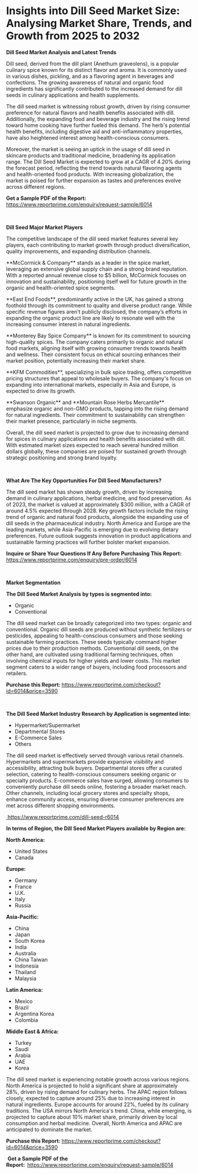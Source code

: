 <p><h1>Insights into Dill Seed Market Size: Analysing Market Share, Trends, and Growth from 2025 to 2032</h1></p><p><strong>Dill Seed Market Analysis and Latest Trends</strong></p>
<p><p>Dill seed, derived from the dill plant (Anethum graveolens), is a popular culinary spice known for its distinct flavor and aroma. It is commonly used in various dishes, pickling, and as a flavoring agent in beverages and confections. The growing awareness of natural and organic food ingredients has significantly contributed to the increased demand for dill seeds in culinary applications and health supplements.</p><p>The dill seed market is witnessing robust growth, driven by rising consumer preference for natural flavors and health benefits associated with dill. Additionally, the expanding food and beverage industry and the rising trend toward home cooking have further fueled this demand. The herb's potential health benefits, including digestive aid and anti-inflammatory properties, have also heightened interest among health-conscious consumers.</p><p>Moreover, the market is seeing an uptick in the usage of dill seed in skincare products and traditional medicine, broadening its application range. The Dill Seed Market is expected to grow at a CAGR of 4.20% during the forecast period, reflecting the trend towards natural flavoring agents and health-oriented food products. With increasing globalization, the market is poised for further expansion as tastes and preferences evolve across different regions.</p></p>
<p><strong>Get a Sample PDF of the Report:&nbsp;</strong> <a href="https://www.reportprime.com/enquiry/request-sample/6014?utm_campaign=4437&utm_medium=2&utm_source=Github&utm_content=ia&utm_term=14052025&utm_id=dill-seed">https://www.reportprime.com/enquiry/request-sample/6014</a></p>
<p>&nbsp;</p>
<p><strong>Dill Seed Major Market Players</strong></p>
<p><p>The competitive landscape of the dill seed market features several key players, each contributing to market growth through product diversification, quality improvements, and expanding distribution channels.</p><p>**McCormick & Company** stands as a leader in the spice market, leveraging an extensive global supply chain and a strong brand reputation. With a reported annual revenue close to $5 billion, McCormick focuses on innovation and sustainability, positioning itself well for future growth in the organic and health-oriented spice segments.</p><p>**East End Foods**, predominantly active in the UK, has gained a strong foothold through its commitment to quality and diverse product range. While specific revenue figures aren't publicly disclosed, the company’s efforts in expanding the organic product line are likely to resonate well with the increasing consumer interest in natural ingredients.</p><p>**Monterey Bay Spice Company** is known for its commitment to sourcing high-quality spices. The company caters primarily to organic and natural food markets, aligning itself with growing consumer trends towards health and wellness. Their consistent focus on ethical sourcing enhances their market position, potentially increasing their market share.</p><p>**KFM Commodities**, specializing in bulk spice trading, offers competitive pricing structures that appeal to wholesale buyers. The company's focus on expanding into international markets, especially in Asia and Europe, is expected to drive its growth.</p><p>**Swanson Organic** and **Mountain Rose Herbs Mercantile** emphasize organic and non-GMO products, tapping into the rising demand for natural ingredients. Their commitment to sustainability can strengthen their market presence, particularly in niche segments.</p><p>Overall, the dill seed market is projected to grow due to increasing demand for spices in culinary applications and health benefits associated with dill. With estimated market sizes expected to reach several hundred million dollars globally, these companies are poised for sustained growth through strategic positioning and strong brand loyalty.</p></p>
<p>&nbsp;</p>
<p><strong>What Are The Key Opportunities For Dill Seed Manufacturers?</strong></p>
<p><p>The dill seed market has shown steady growth, driven by increasing demand in culinary applications, herbal medicine, and food preservation. As of 2023, the market is valued at approximately $300 million, with a CAGR of around 4.5% expected through 2028. Key growth factors include the rising trend of organic and natural food products, alongside the expanding use of dill seeds in the pharmaceutical industry. North America and Europe are the leading markets, while Asia-Pacific is emerging due to evolving dietary preferences. Future outlook suggests innovation in product applications and sustainable farming practices will further bolster market expansion.</p></p>
<p><strong>Inquire or Share Your Questions If Any Before Purchasing This Report:</strong> <a href="https://www.reportprime.com/enquiry/pre-order/6014?utm_campaign=4437&utm_medium=2&utm_source=Github&utm_content=ia&utm_term=14052025&utm_id=dill-seed">https://www.reportprime.com/enquiry/pre-order/6014</a></p>
<p>&nbsp;</p>
<p><strong>Market Segmentation</strong></p>
<p><strong>The Dill Seed Market Analysis by types is segmented into:</strong></p>
<p><ul><li>Organic</li><li>Conventional</li></ul></p>
<p><p>The dill seed market can be broadly categorized into two types: organic and conventional. Organic dill seeds are produced without synthetic fertilizers or pesticides, appealing to health-conscious consumers and those seeking sustainable farming practices. These seeds typically command higher prices due to their production methods. Conventional dill seeds, on the other hand, are cultivated using traditional farming techniques, often involving chemical inputs for higher yields and lower costs. This market segment caters to a wider range of buyers, including food processors and retailers.</p></p>
<p><strong>Purchase this Report:&nbsp;</strong><a href="https://www.reportprime.com/checkout?id=6014&price=3590&utm_campaign=4437&utm_medium=2&utm_source=Github&utm_content=ia&utm_term=14052025&utm_id=dill-seed">https://www.reportprime.com/checkout?id=6014&price=3590</a></p>
<p>&nbsp;</p>
<p><strong>The Dill Seed Market Industry Research by Application is segmented into:</strong></p>
<p><ul><li>Hypermarket/Supermarket</li><li>Departmental Stores</li><li>E-Commerce Sales</li><li>Others</li></ul></p>
<p><p>The dill seed market is effectively served through various retail channels. Hypermarkets and supermarkets provide expansive visibility and accessibility, attracting bulk buyers. Departmental stores offer a curated selection, catering to health-conscious consumers seeking organic or specialty products. E-commerce sales have surged, allowing consumers to conveniently purchase dill seeds online, fostering a broader market reach. Other channels, including local grocery stores and specialty shops, enhance community access, ensuring diverse consumer preferences are met across different shopping environments.</p></p>
<p><a href="https://www.reportprime.com/dill-seed-r6014?utm_campaign=4437&utm_medium=2&utm_source=Github&utm_content=ia&utm_term=14052025&utm_id=dill-seed">&nbsp;https://www.reportprime.com/dill-seed-r6014</a></p>
<p><strong>In terms of Region, the Dill Seed Market Players available by Region are:</strong></p>
<p>
    <p> <strong> North America: </strong>
        <ul>
            <li>United States</li>
            <li>Canada</li>
        </ul>
        </p> 
    <p> <strong> Europe: </strong>
        <ul>
            <li>Germany</li>
            <li>France</li>
            <li>U.K.</li>
            <li>Italy</li>
            <li>Russia</li>
        </ul>
        </p> 
    <p> <strong> Asia-Pacific: </strong>
        <ul>
            <li>China</li>
            <li>Japan</li>
            <li>South Korea</li>
            <li>India</li>
            <li>Australia</li>
            <li>China Taiwan</li>
            <li>Indonesia</li>
            <li>Thailand</li>
            <li>Malaysia</li>
        </ul>
        </p> 
    <p> <strong> Latin America: </strong>
        <ul>
            <li>Mexico</li>
            <li>Brazil</li>
            <li>Argentina Korea</li>
            <li>Colombia</li>
        </ul>
        </p> 
    <p> <strong> Middle East & Africa: </strong>
        <ul>
            <li>Turkey</li>
            <li>Saudi</li>
            <li>Arabia</li>
            <li>UAE</li>
            <li>Korea</li>
        </ul>
    </p>
    </p>
<p><p>The dill seed market is experiencing notable growth across various regions. North America is projected to hold a significant share at approximately 28%, driven by rising demand for culinary herbs. The APAC region follows closely, expected to capture around 25% due to increasing interest in natural ingredients. Europe accounts for around 22%, fueled by its culinary traditions. The USA mirrors North America's trend. China, while emerging, is projected to capture about 10% market share, primarily driven by local consumption and herbal medicine. Overall, North America and APAC are anticipated to dominate the market.</p></p>
<p><strong>Purchase this Report: </strong><a href="https://www.reportprime.com/checkout?id=6014&price=3590&utm_campaign=4437&utm_medium=2&utm_source=Github&utm_content=ia&utm_term=14052025&utm_id=dill-seed">https://www.reportprime.com/checkout?id=6014&price=3590</a></p>
<p>&nbsp;<strong>Get a Sample PDF of the Report:&nbsp;&nbsp;</strong><a href="https://www.reportprime.com/enquiry/request-sample/6014?utm_campaign=4437&utm_medium=2&utm_source=Github&utm_content=ia&utm_term=14052025&utm_id=dill-seed">https://www.reportprime.com/enquiry/request-sample/6014</a></p>
<p><strong></strong></p>
<p><p></p><p></p><p></p></p>